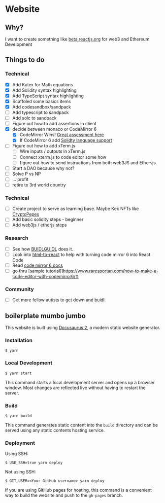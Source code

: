 # Website

## Why?

I want to create something like [beta.reactjs.org](https://beta.reactjs.org/) for web3 and Ethereum Development

## Things to do

### Technical

- [x] Add Katex for Math equations
- [x] Add Solidity syntax highlighting
- [x] Add TypeScript syntax highlighting
- [x] Scaffoled some basics items
- [x] Add codesandbox/sandpack
- [ ] Add typescript to sandpack
- [ ] Add solc to sandpack
- [ ] Figure out how to add assertions in client
- [x] decide between monaco or CodeMirror 6
  - [x] CodeMirror Wins! [Great assessment here](https://blog.replit.com/code-editors)
  - [x] If CodeMirror 6 add [Solidty language support](https://github.com/alincode/codemirror-solidity)
- [ ] Figure out how to add xTerm.js
  - [ ] Wire inputs / outputs in xTerm.js
  - [ ] Connect xterm.js to code editor some how
  - [ ] figure out how to send instructions from both web3JS and Ethersjs
- [ ] Start a DAO because why not?
- [ ] Solve P vs NP
- [ ] ... profit
- [ ] retire to 3rd world country

### Technical

- [ ] Create project to serve as learning base. Maybe Kek NFTs like [CryptoPepes](https://cryptopepes.lol/)
- [ ] Add basic solidity steps - beginner
- [ ] Add web3js / etherjs steps

### Research

- [ ] See how [BUIDLGUIDL](https://buidlguidl.com/) does it.
- [ ] Look into [html-to-react](https://www.npmjs.com/package/html-to-react) to help with turning code mirror 6 into React Code
- [ ] Read [code mirror 6 docs](https://codemirror.net/doc/manual.html)
- [ ] go thru [sample tutorial]]https://www.raresportan.com/how-to-make-a-code-editor-with-codemirror6/()

### Community

- [ ] Get more fellow autists to get down and buidl.

## boilerplate mumbo jumbo

This website is built using [Docusaurus 2](https://docusaurus.io/), a modern static website generator.

### Installation

```
$ yarn
```

### Local Development

```
$ yarn start
```

This command starts a local development server and opens up a browser window. Most changes are reflected live without having to restart the server.

### Build

```
$ yarn build
```

This command generates static content into the `build` directory and can be served using any static contents hosting service.

### Deployment

Using SSH:

```
$ USE_SSH=true yarn deploy
```

Not using SSH:

```
$ GIT_USER=<Your GitHub username> yarn deploy
```

If you are using GitHub pages for hosting, this command is a convenient way to build the website and push to the `gh-pages` branch.
